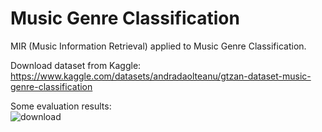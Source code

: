 # Music Genre Classification
MIR (Music Information Retrieval) applied to Music Genre Classification.

Download dataset from Kaggle: https://www.kaggle.com/datasets/andradaolteanu/gtzan-dataset-music-genre-classification

Some evaluation results:  
<img src='https://i.postimg.cc/G8QRPLCc/download.png' border='0' alt='download'/>
